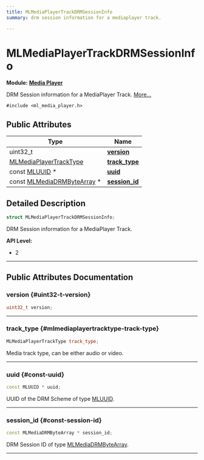 ```yaml
---
title: MLMediaPlayerTrackDRMSessionInfo
summary: drm session information for a mediaplayer track. 

---
```


# MLMediaPlayerTrackDRMSessionInfo

**Module:** **[Media Player](/api-ref/api/Modules/group___media_player/group___media_player.md)**



DRM Session information for a MediaPlayer Track.  [More...](#detailed-description)


`#include <ml_media_player.h>`

## Public Attributes

| Type           | Name           |
| -------------- | -------------- |
| uint32_t | **[version](/api-ref/api/Modules/group___media_player/struct_m_l_media_player_track_d_r_m_session_info.md#uint32-t-version)**  |
| [MLMediaPlayerTrackType](/api-ref/api/Modules/group___media_player/group___media_player.md#enums-mlmediaplayertracktype) | **[track_type](/api-ref/api/Modules/group___media_player/struct_m_l_media_player_track_d_r_m_session_info.md#mlmediaplayertracktype-track-type)**  |
| const [MLUUID](/api-ref/api/Modules/group___common/struct_m_l_u_u_i_d.md) * | **[uuid](/api-ref/api/Modules/group___media_player/struct_m_l_media_player_track_d_r_m_session_info.md#const-uuid)**  |
| const [MLMediaDRMByteArray](/api-ref/api/Modules/group___media_player/struct_m_l_media_d_r_m_byte_array.md) * | **[session_id](/api-ref/api/Modules/group___media_player/struct_m_l_media_player_track_d_r_m_session_info.md#const-session-id)**  |

## Detailed Description

```cpp
struct MLMediaPlayerTrackDRMSessionInfo;
```

DRM Session information for a MediaPlayer Track. 




**API Level:**
  * 2




-----------
## Public Attributes Documentation

### version {#uint32-t-version}

```cpp
uint32_t version;
```






-----------

### track_type {#mlmediaplayertracktype-track-type}

```cpp
MLMediaPlayerTrackType track_type;
```


Media track type, can be either audio or video. 





-----------

### uuid {#const-uuid}

```cpp
const MLUUID * uuid;
```


UUID of the DRM Scheme of type [MLUUID](/api-ref/api/Modules/group___common/struct_m_l_u_u_i_d.md). 





-----------

### session_id {#const-session-id}

```cpp
const MLMediaDRMByteArray * session_id;
```


DRM Session ID of type [MLMediaDRMByteArray](/api-ref/api/Modules/group___media_player/struct_m_l_media_d_r_m_byte_array.md). 





-----------

